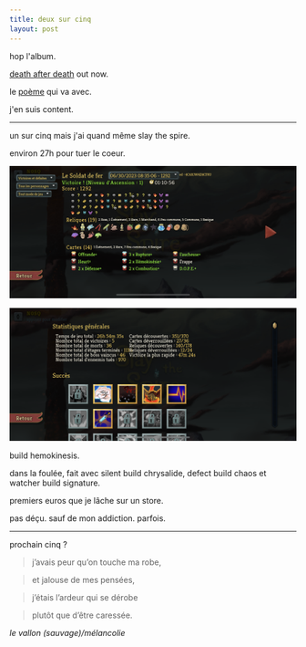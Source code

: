 ```yaml
---
title: deux sur cinq
layout: post
---
```


hop l'album. 

[death after death](https://mariemalheur.bandcamp.com/album/death-after-death) out now.

le [poème](/autre/poesies/death_after_death) qui va avec.

j'en suis content.

---

un sur cinq mais j'ai quand même slay the spire.

environ 27h pour tuer le coeur.

![deuxcinq1](/img/deuxcinq/deuxcinq1.png)

![deuxcinq2](/img/deuxcinq/deuxcinq2.png)

build hemokinesis.

dans la foulée, fait avec silent build chrysalide, defect build chaos et watcher build signature.

premiers euros que je lâche sur un store.

pas déçu. sauf de mon addiction. parfois.

---

prochain cinq ?

> j’avais peur qu’on touche ma robe,

> et jalouse de mes pensées,

> j’étais l’ardeur qui se dérobe

> plutôt que d’être caressée.

*le vallon (sauvage)/mélancolie*

